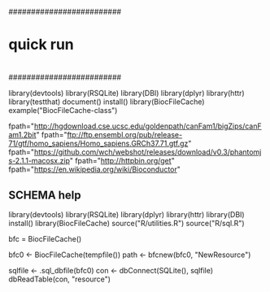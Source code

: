 #########################
#
# quick run 
#
#########################

library(devtools)
library(RSQLite)
library(DBI)
library(dplyr)
library(httr)
library(testthat)
document()
install()
library(BiocFileCache)
example("BiocFileCache-class")


fpath="http://hgdownload.cse.ucsc.edu/goldenpath/canFam1/bigZips/canFam1.2bit"
fpath="ftp://ftp.ensembl.org/pub/release-71/gtf/homo_sapiens/Homo_sapiens.GRCh37.71.gtf.gz"
fpath="https://github.com/wch/webshot/releases/download/v0.3/phantomjs-2.1.1-macosx.zip"
fpath="http://httpbin.org/get"
fpath="https://en.wikipedia.org/wiki/Bioconductor"




## SCHEMA help
library(devtools)
library(RSQLite)
library(dplyr)
library(httr)
library(DBI)
install()
library(BiocFileCache)
source("R/utilities.R")
source("R/sql.R")

bfc = BiocFileCache()

bfc0 <- BiocFileCache(tempfile())
path <- bfcnew(bfc0, "NewResource")


sqlfile <- .sql_dbfile(bfc0)
con <- dbConnect(SQLite(), sqlfile)
dbReadTable(con, "resource")
